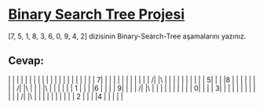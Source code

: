 # [Binary Search Tree Projesi](https://app.patika.dev/courses/veri-yapilari-ve-algoritmalar/binary-search-tree-proje)  

[7, 5, 1, 8, 3, 6, 0, 9, 4, 2] dizisinin Binary-Search-Tree aşamalarını yazınız.  

## Cevap:  
	
|             |  |  |     |  |  |  |  |  |  |  |  |
|             |  |  |     |  |  |  | 7|  |  |  |  |
|             |  |  |     |  |  | /|  |\ |  |  |  |
|             |  |  |     |  | 5|  |  |  |8 |  |  |
|             |  |  |     | /|  |\ |  |  |  |\ |  |
|             |  |  | 1   |  |  |  |6 |  |  |  | 9|
|             |  | /|     |\ |  |  |  |  |  |  |  |
|             | 0|  |     |  | 3|  |  |  |  |  |  |
|             |  |  |     | /|  |\ |  |  |  |  |  |
|             |  |  |  2  |  |  |  |4 |  |  |  |  |